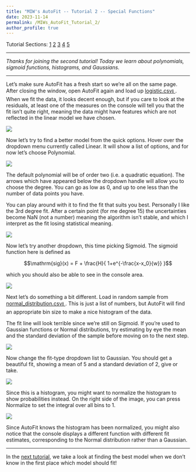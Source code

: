 ```yaml
---
title: "MIW's AutoFit -- Tutorial 2 -- Special Functions"
date: 2023-11-14
permalink: /MIWs_AutoFit_Tutorial_2/
author_profile: true
---
```


Tutorial Sections: 
[1](https://mattingliswhalen.github.io/MIWs_AutoFit_Tutorial_1/) 
[2](https://mattingliswhalen.github.io/MIWs_AutoFit_Tutorial_2/)
[3](https://mattingliswhalen.github.io/MIWs_AutoFit_Tutorial_3/)
[4](https://mattingliswhalen.github.io/MIWs_AutoFit_Tutorial_4/)
[5](https://mattingliswhalen.github.io/MIWs_AutoFit_Tutorial_5/)

---

_Thanks for joining the second tutorial! Today we learn about polynomials,
sigmoid functions, histograms, and Gaussians._

---

Let’s make sure AutoFit has a fresh start so we’re all on the same page. After closing the window, open AutoFit again 
and load up 
<a href="http://mattingliswhalen.github.io/data/MIWsAutoFitTutorial/logistic.csv">
logistic.csv⭳
</a>. When we fit the data, it looks decent enough, but if you care to look at the residuals, 
at least one of the measures on the console will tell you that the fit isn’t quite right, meaning the data might 
have features which are not reflected in the linear model we have chosen.

<img src="https://mattingliswhalen.github.io/images/MIWsAutoFitTutorial/logistic_linear.jpg">

Now let’s try to find a better model from the quick options. Hover over the dropdown menu currently called Linear. 
It will show a list of options, and for now let’s choose Polynomial.

<img src="https://mattingliswhalen.github.io/images/MIWsAutoFitTutorial/logistic_poly.jpg">

The default polynomial will be of order two (i.e. a quadratic equation). The arrows which have appeared below the 
dropdown handle will allow you to choose the degree. You can go as low as 0, and up to one less than the number 
of data points you have.

You can play around with it to find the fit that suits you best. Personally I like the 3rd degree fit. After a 
certain point (for me degree 15) the uncertainties become NaN (not a number) meaning the algorithm isn’t stable, 
and which I interpret as the fit losing statistical meaning.

<img src="https://mattingliswhalen.github.io/images/MIWsAutoFitTutorial/logistic_3rd.png">

Now let’s try another dropdown, this time picking Sigmoid. The sigmoid function here is defined as

$$\mathrm{sig}(x) = F + \frac{H}{ 1+e^{-\frac{x-x_0}{w}} }$$

which you should also be able to see in the console area.

<img src="https://mattingliswhalen.github.io/images/MIWsAutoFitTutorial/logistic_sigmoid.jpg">

Next let’s do something a bit different. Load in random sample from 
<a href="http://mattingliswhalen.github.io/data/MIWsAutoFitTutorial/normal_distribution.csv">
normal_distribution.csv⭳
</a>. This is just a list of numbers, but AutoFit will find an appropriate bin size 
to make a nice histogram of the data.

The fit line will look terrible since we’re still on Sigmoid. If you’re used to Gaussian functions or 
Normal distributions, try estimating by eye the mean and the standard deviation of the sample 
before moving on to the next step.

<img src="https://mattingliswhalen.github.io/images/MIWsAutoFitTutorial/normal_sigmoid.jpg">

Now change the fit-type dropdown list to Gaussian. You should get a beautiful fit, showing a mean 
of 5 and a standard deviation of 2, give or take.

<img src="https://mattingliswhalen.github.io/images/MIWsAutoFitTutorial/normal_gaussian.jpg">

Since this is a histogram, you might want to normalize the histogram to show 
probabilities instead. On the right side of the image, you can press Normalize to set the integral over all bins to 1.

<img src="https://mattingliswhalen.github.io/images/MIWsAutoFitTutorial/normal_normal.jpg">

Since AutoFit knows the histogram has been normalized, you might also notice that the console displays 
a different function with different fit estimates, corresponding to the Normal distribution rather than a Gaussian.

---

In the [next tutorial](https://mattingliswhalen.github.io/MIWs_AutoFit_Tutorial_3/), we take a look at finding the best model
when we don’t know in the first place which model should fit!
